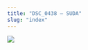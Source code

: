 ```yaml
---
title: "DSC_0438 – SUDA"
slug: "index"
---
```


[![](/wp-content/2015/05/DSC_0438-300x201.jpg)](/wp-content/2015/05/DSC_0438.jpg)